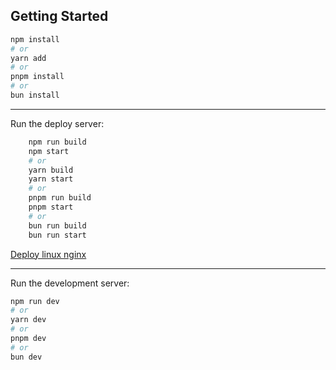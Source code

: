 
## Getting Started

```bash
npm install
# or
yarn add
# or
pnpm install
# or
bun install
```

---

Run the deploy server: 

```bash
    npm run build
    npm start
    # or
    yarn build
    yarn start
    # or
    pnpm run build
    pnpm start
    # or
    bun run build
    bun run start
```

[Deploy linux nginx](https://dev.to/j3rry320/deploy-your-nextjs-app-like-a-pro-a-step-by-step-guide-using-nginx-pm2-certbot-and-git-on-your-linux-server-3286)

---

Run the development server:

```bash
npm run dev
# or
yarn dev
# or
pnpm dev
# or
bun dev
```
